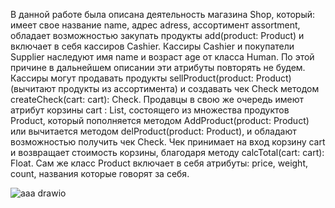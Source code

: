 В данной работе была описана деятельность магазина Shop, который: имеет свое название name, адрес adress, ассортимент assortment, обладает возможностью закупать продукты add(product: Product) и включает в себя кассиров Cashier. Кассиры Cashier и покупатели Supplier наследуют имя name и возраст age от класса Human. По этой причине в дальнейшем описании эти атрибуты повторять не будем. Кассиры могут продавать продукты sellProduct(product: Product) (вычитают продукты из ассортимента) и создавать чек Check методом createCheck(cart: cart): Check. Продавцы в свою же очередь имеют атрибут корзины cart : List<Product>, состоящего из множества продуктов Product, который пополняется методом AddProduct(product: Product) или вычитается методом delProduct(product: Product), и обладают возможностью получить чек Check. Чек принимает на вход корзину cart и возвращает стоимость корзины, благодаря методу calcTotal(cart: cart): Float. Сам же класс Product включает в себя атрибуты: price, weight, count, названия которые говорят за себя. 

![aaa drawio](https://github.com/Jennly666/OOP/assets/112813779/b74d0165-c5cc-431e-8df4-3898399412c0)
